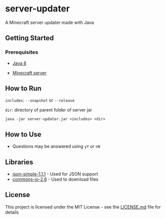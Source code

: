 # server-updater
A Minecraft server updater made with Java

## Getting Started

### Prerequisites

* [Java 8](https://www.java.com/en/download/manual.jsp)

* [Minecraft server](https://minecraft.net)

## How to Run

`includes`: `--snapshot` or `--release`

`dir`: directory of parent folder of server jar

```batch
java -jar server-updater.jar <includes> <dir>
```
## How to Use

* Questions may be answered using `yY` or `nN`

## Libraries

* [json-simple-1.1.1](https://code.google.com/archive/p/json-simple/downloads) - Used for JSON support
* [commons-io-2.6](http://commons.apache.org/proper/commons-io/download_io.cgi) - Used to download files

## License

This project is licensed under the MIT License - see the [LICENSE.md](LICENSE.md) file for details
